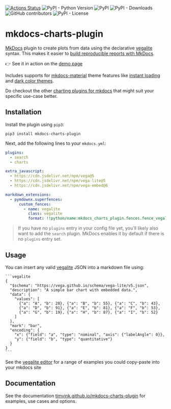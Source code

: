 [![Actions Status](https://github.com/timvink/mkdocs-charts-plugin/workflows/pytest/badge.svg)](https://github.com/timvink/mkdocs-charts-plugin/actions)
![PyPI - Python Version](https://img.shields.io/pypi/pyversions/mkdocs-charts-plugin)
![PyPI](https://img.shields.io/pypi/v/mkdocs-charts-plugin)
![PyPI - Downloads](https://img.shields.io/pypi/dm/mkdocs-charts-plugin)
![GitHub contributors](https://img.shields.io/github/contributors/timvink/mkdocs-charts-plugin)
![PyPI - License](https://img.shields.io/pypi/l/mkdocs-charts-plugin)

# mkdocs-charts-plugin

[MkDocs](https://www.mkdocs.org/) plugin to create plots from data using the declarative [vegalite](https://vega.github.io/vega-lite/) syntax. This makes it easier to [build reproducible reports with MkDocs](https://timvink.nl/reproducible-reports-with-mkdocs/).

👉 See it in action on the [demo page](https://timvink.github.io/mkdocs-charts-plugin/demo/)

Includes supports for [mkdocs-material](https://github.com/squidfunk/mkdocs-material) theme features like [instant loading](https://squidfunk.github.io/mkdocs-material/setup/setting-up-navigation/?h=reload#instant-loading) and [dark color themes](https://squidfunk.github.io/mkdocs-material/setup/changing-the-colors/#color-palette-toggle).

Do checkout the other [charting plugins for mkdocs](https://github.com/mkdocs/mkdocs/wiki/MkDocs-Plugins#images-tables-charts--graphs) that might suit your specific use-case better.

## Installation

Install the plugin using `pip3`:

```shell
pip3 install mkdocs-charts-plugin
```

Next, add the following lines to your `mkdocs.yml`:

```yml
plugins:
  - search
  - charts

extra_javascript:
  - https://cdn.jsdelivr.net/npm/vega@5
  - https://cdn.jsdelivr.net/npm/vega-lite@5
  - https://cdn.jsdelivr.net/npm/vega-embed@6

markdown_extensions:
  - pymdownx.superfences:
      custom_fences:
        - name: vegalite
          class: vegalite
          format: !!python/name:mkdocs_charts_plugin.fences.fence_vegalite
```

> If you have no `plugins` entry in your config file yet, you'll likely also want to add the `search` plugin. MkDocs enables it by default if there is no `plugins` entry set.

## Usage

You can insert any valid [vegalite](https://vega.github.io/vega-lite/) JSON into a markdown file using:

````
```vegalite
{
  "$schema": "https://vega.github.io/schema/vega-lite/v5.json",
  "description": "A simple bar chart with embedded data.",
  "data": {
    "values": [
      {"a": "A", "b": 28}, {"a": "B", "b": 55}, {"a": "C", "b": 43},
      {"a": "D", "b": 91}, {"a": "E", "b": 81}, {"a": "F", "b": 53},
      {"a": "G", "b": 19}, {"a": "H", "b": 87}, {"a": "I", "b": 52}
    ]
  },
  "mark": "bar",
  "encoding": {
    "x": {"field": "a", "type": "nominal", "axis": {"labelAngle": 0}},
    "y": {"field": "b", "type": "quantitative"}
  }
}
```
````

See the [vegalite editor](https://vega.github.io/editor/#/) for a range of examples you could copy-paste into your mkdocs site

## Documentation

See the documentation [timvink.github.io/mkdocs-charts-plugin](https://timvink.github.io/mkdocs-charts-plugin/) for examples, use cases and options.

